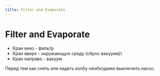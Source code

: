 ```yaml
---
title: Filter and Evaporate
---
```


# Filter and Evaporate

* Кран вниз - фильтр
* Кран вверх - окружающую среду (сброс вакуума)\
* Кран направо - вакуум

Перед тем как снять или надеть колбу необходимо выключить насос.

